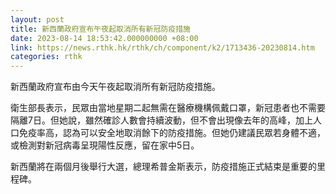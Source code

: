 ```yaml
---
layout: post
title: 新西蘭政府宣布午夜起取消所有新冠防疫措施
date: 2023-08-14 18:53:42.000000000 +08:00
link: https://news.rthk.hk/rthk/ch/component/k2/1713436-20230814.htm
categories: rthk
---
```


新西蘭政府宣布由今天午夜起取消所有新冠防疫措施。

衛生部長表示，民眾由當地星期二起無需在醫療機構佩戴口罩，新冠患者也不需要隔離7日。但她說，雖然確診人數會持續波動，但不會出現像去年的高峰，加上人口免疫率高，認為可以安全地取消餘下的防疫措施。但她仍建議民眾若身體不適，或檢測對新冠病毒呈現陽性反應，留在家中5日。

新西蘭將在兩個月後舉行大選，總理希普金斯表示，防疫措施正式結束是重要的里程碑。
